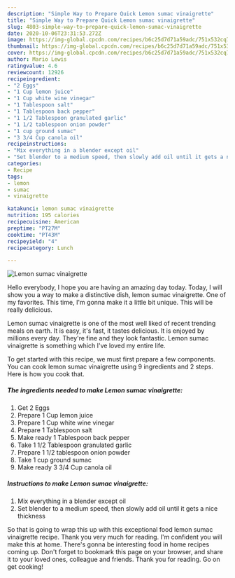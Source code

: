 ```yaml
---
description: "Simple Way to Prepare Quick Lemon sumac vinaigrette"
title: "Simple Way to Prepare Quick Lemon sumac vinaigrette"
slug: 4803-simple-way-to-prepare-quick-lemon-sumac-vinaigrette
date: 2020-10-06T23:31:53.272Z
image: https://img-global.cpcdn.com/recipes/b6c25d7d71a59adc/751x532cq70/lemon-sumac-vinaigrette-recipe-main-photo.jpg
thumbnail: https://img-global.cpcdn.com/recipes/b6c25d7d71a59adc/751x532cq70/lemon-sumac-vinaigrette-recipe-main-photo.jpg
cover: https://img-global.cpcdn.com/recipes/b6c25d7d71a59adc/751x532cq70/lemon-sumac-vinaigrette-recipe-main-photo.jpg
author: Mario Lewis
ratingvalue: 4.6
reviewcount: 12926
recipeingredient:
- "2 Eggs"
- "1 Cup lemon juice"
- "1 Cup white wine vinegar"
- "1 Tablespoon salt"
- "1 Tablespoon back pepper"
- "1 1/2 Tablespoon granulated garlic"
- "1 1/2 tablespoon onion powder"
- "1 cup ground sumac"
- "3 3/4 Cup canola oil"
recipeinstructions:
- "Mix everything in a blender except oil"
- "Set blender to a medium speed, then slowly add oil until it gets a nice thickness"
categories:
- Recipe
tags:
- lemon
- sumac
- vinaigrette

katakunci: lemon sumac vinaigrette 
nutrition: 195 calories
recipecuisine: American
preptime: "PT27M"
cooktime: "PT43M"
recipeyield: "4"
recipecategory: Lunch

---
```



![Lemon sumac vinaigrette](https://img-global.cpcdn.com/recipes/b6c25d7d71a59adc/751x532cq70/lemon-sumac-vinaigrette-recipe-main-photo.jpg)

Hello everybody, I hope you are having an amazing day today. Today, I will show you a way to make a distinctive dish, lemon sumac vinaigrette. One of my favorites. This time, I'm gonna make it a little bit unique. This will be really delicious.



Lemon sumac vinaigrette is one of the most well liked of recent trending meals on earth. It is easy, it's fast, it tastes delicious. It is enjoyed by millions every day. They're fine and they look fantastic. Lemon sumac vinaigrette is something which I've loved my entire life.


To get started with this recipe, we must first prepare a few components. You can cook lemon sumac vinaigrette using 9 ingredients and 2 steps. Here is how you cook that.

<!--inarticleads1-->

##### The ingredients needed to make Lemon sumac vinaigrette:

1. Get 2 Eggs
1. Prepare 1 Cup lemon juice
1. Prepare 1 Cup white wine vinegar
1. Prepare 1 Tablespoon salt
1. Make ready 1 Tablespoon back pepper
1. Take 1 1/2 Tablespoon granulated garlic
1. Prepare 1 1/2 tablespoon onion powder
1. Take 1 cup ground sumac
1. Make ready 3 3/4 Cup canola oil




<!--inarticleads2-->

##### Instructions to make Lemon sumac vinaigrette:

1. Mix everything in a blender except oil
1. Set blender to a medium speed, then slowly add oil until it gets a nice thickness




So that is going to wrap this up with this exceptional food lemon sumac vinaigrette recipe. Thank you very much for reading. I'm confident you will make this at home. There's gonna be interesting food in home recipes coming up. Don't forget to bookmark this page on your browser, and share it to your loved ones, colleague and friends. Thank you for reading. Go on get cooking!
